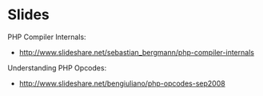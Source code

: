 
Slides
======


PHP Compiler Internals:
- <http://www.slideshare.net/sebastian_bergmann/php-compiler-internals>

Understanding PHP Opcodes:
- <http://www.slideshare.net/bengiuliano/php-opcodes-sep2008>
